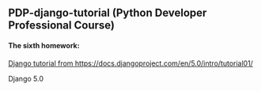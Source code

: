 ## PDP-django-tutorial (Python Developer Professional Course)

#### The sixth homework:
<u>Django tutorial from https://docs.djangoproject.com/en/5.0/intro/tutorial01/</u>

Django 5.0
<br></br>


